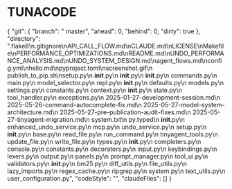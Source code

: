 # TUNACODE

{
  "git": {
    "branch": " master",
    "ahead": 0,
    "behind": 0,
    "dirty": true
  },
  "directory": ".flake8\n.gitignore\nAPI_CALL_FLOW.md\nCLAUDE.md\nLICENSE\nMakefile\nPERFORMANCE_OPTIMIZATIONS.md\nREADME.md\nUNDO_PERFORMANCE_ANALYSIS.md\nUNDO_SYSTEM_DESIGN.md\nagent_flows.md\nconfig.yml\nhello.md\npyproject.toml\nscreenshot.gif\n  publish_to_pip.sh\nsetup.py\n  __init__.py\n    __init__.py\n      __init__.py\n      commands.py\n      main.py\n      model_selector.py\n      repl.py\n      __init__.py\n      defaults.py\n      models.py\n      settings.py\n    constants.py\n    context.py\n      __init__.py\n      state.py\n      tool_handler.py\n    exceptions.py\n      2025-01-27-development-session.md\n      2025-05-26-command-autocomplete-fix.md\n      2025-05-27-model-system-architecture.md\n      2025-05-27-pre-publication-audit-fixes.md\n      2025-05-27-tinyagent-migration.md\n      system.txt\n    py.typed\n      __init__.py\n      enhanced_undo_service.py\n      mcp.py\n      undo_service.py\n    setup.py\n      __init__.py\n      base.py\n      read_file.py\n      run_command.py\n      tinyagent_tools.py\n      update_file.py\n      write_file.py\n    types.py\n      __init__.py\n      completers.py\n      console.py\n      constants.py\n      decorators.py\n      input.py\n      keybindings.py\n      lexers.py\n      output.py\n      panels.py\n      prompt_manager.py\n      tool_ui.py\n      validators.py\n      __init__.py\n      bm25.py\n      diff_utils.py\n      file_utils.py\n      lazy_imports.py\n      regex_cache.py\n      ripgrep.py\n      system.py\n      text_utils.py\n      user_configuration.py",
  "codeStyle": "",
  "claudeFiles": []
}